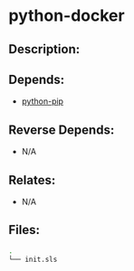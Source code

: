 # python-docker

## Description:



## Depends:

  -  [python-pip](/salt/python-pip)

## Reverse Depends:

  -  N/A

## Relates:

  -  N/A

## Files:

```bash
.
└── init.sls
```
